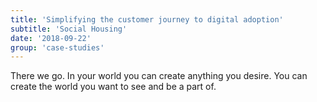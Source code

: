 ```yaml
---
title: 'Simplifying the customer journey to digital adoption'
subtitle: 'Social Housing'
date: '2018-09-22'
group: 'case-studies'
---
```


There we go. In your world you can create anything you desire. You can create the world you want to see and be a part of.